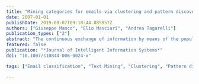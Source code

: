 ```yaml
---
title: "Mining categories for emails via clustering and pattern discovery"
date: 2007-01-01
publishDate: 2019-09-07T09:18:44.885957Z
authors: ["Giuseppe Manco", "Elio Masciari", "Andrea Tagarelli"]
publication_types: ["2"]
abstract: "The continuous exchange of information by means of the popular email service has raised the problem of managing the huge amounts of messages received from users in an effective and efficient way. We deal with the problem of email classification by conceiving suitable strategies for: (1) organizing messages into homogeneous groups, (2) redirecting further incoming messages according to an initial organization, and (3) building reliable descriptions of the message groups discovered. We propose a unified framework for handling and classifying email messages. In our framework, messages sharing similar features are clustered in a folder organization. Clustering and pattern discovery techniques for mining structured and unstructured information from email messages are the basis of an overall process of folder creation/maintenance and email redirection. Pattern discovery is also exploited for generating suitable cluster descriptions that play a leading role in cluster updating. Experimental evaluation performed on several personal mailboxes shows the effectiveness of our approach."
featured: false
publication: "*Journal of Intelligent Information Systems*"
doi: "10.1007/s10844-006-0024-x"

tags: ["Email classification", "Text Mining", "Clustering", "Pattern discovery"]

---
```


